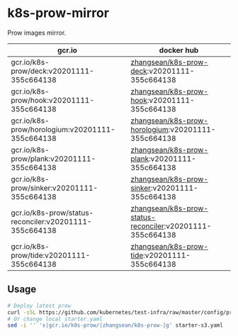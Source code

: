 # k8s-prow-mirror

Prow images mirror.

gcr.io | docker hub
---|---
gcr.io/k8s-prow/deck:v20201111-355c664138 | [zhangsean/k8s-prow-deck](https://hub.docker.com/r/zhangsean/k8s-prow-deck):v20201111-355c664138
gcr.io/k8s-prow/hook:v20201111-355c664138 | [zhangsean/k8s-prow-hook](https://hub.docker.com/r/zhangsean/k8s-prow-hook):v20201111-355c664138
gcr.io/k8s-prow/horologium:v20201111-355c664138 | [zhangsean/k8s-prow-horologium](https://hub.docker.com/r/zhangsean/k8s-prow-horologium):v20201111-355c664138
gcr.io/k8s-prow/plank:v20201111-355c664138 | [zhangsean/k8s-prow-plank](https://hub.docker.com/r/zhangsean/k8s-prow-plank):v20201111-355c664138
gcr.io/k8s-prow/sinker:v20201111-355c664138 | [zhangsean/k8s-prow-sinker](https://hub.docker.com/r/zhangsean/k8s-prow-sinker):v20201111-355c664138
gcr.io/k8s-prow/status-reconciler:v20201111-355c664138 | [zhangsean/k8s-prow-status-reconciler](https://hub.docker.com/r/zhangsean/k8s-prow-status-reconciler):v20201111-355c664138
gcr.io/k8s-prow/tide:v20201111-355c664138 | [zhangsean/k8s-prow-tide](https://hub.docker.com/r/zhangsean/k8s-prow-tide):v20201111-355c664138

## Usage

```bash
# Deploy latest prow
curl -sSL https://github.com/kubernetes/test-infra/raw/master/config/prow/cluster/starter-s3.yaml | sed 's|gcr.io/k8s-prow/|zhangsean/k8s-prow-|g' | kubectl apply -f -
# Or change local starter.yaml
sed -i '' 's|gcr.io/k8s-prow/|zhangsean/k8s-prow-|g' starter-s3.yaml
```
